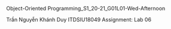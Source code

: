 Object-Oriented Programming_S1_20-21_G01L01-Wed-Afternoon

Trần Nguyễn Khánh Duy
ITDSIU18049
Assignment: Lab 06

